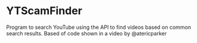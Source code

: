 # YTScamFinder
Program to search YouTube using the API to find videos based on common search results. Based of code shown in a video by @atericparker
